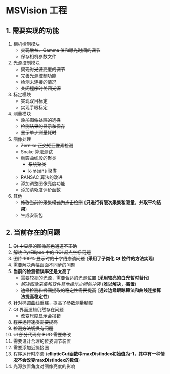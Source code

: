 # MSVision 工程

## 1. 需要实现的功能
1. 相机控制模块
   * ~~实现增益、Gamma 值和曝光时间的调节~~
   * 保存相机参数文件
2. 光源控制模块
   * ~~实现对光源亮度的调节~~
   * ~~完善光源控制功能~~
   * 检测未连接的情况
   * ~~关闭程序时关闭光源~~
3. 标定模块
   * 实现双目标定
   * 实现手眼标定
4. 测量模块
   * ~~添加图像处理的选择~~
   * ~~检测结果的显示和保存~~
   * ~~显示单步测量耗时~~
5. 图像处理
   * ~~Zernike 正交矩亚像素检测~~
   * Snake 算法测试
   * 椭圆曲线段的聚类
     * ~~系统聚类~~
     * k-means 聚类
   * RANSAC 算法的改进
   * 添加调整图像亮度功能
   * ~~添加清晰度评价函数~~
6. 其他
   * ~~修改当前的采集模式为点击检测~~ (**只进行有限次采集和测量，并取平均结果**)
   * 生成安装包

## 2. 当前存在的问题
1. ~~Qt 中显示的图像颜色通道不正确~~
2. ~~解决 PyrEllipse 中的 ROI 起点坐标问题~~
3. ~~图片 100% 显示时的十字线崩溃问题~~ (**采用了子类化 Qt 控件的方法实现**)
4. ~~需要解决两幅画面不同步的问题~~
5. **当前的检测错误率还是太高了**
   * 需要较亮的光源，需要合适的光源位置 (**采用较亮的白光暂时替代**)
   * *解决图像采集和软件其他操作之间的冲突* (**难以解决，搁置**)
   * ~~边缘检测和椭圆提取的稳定性需要提高~~ (**通过边缘跟踪算法和曲线连接算法提高稳定性**)
6. ~~针对椭圆曲线重建，提高了参数测量精度~~
7. Qt 界面逻辑仍然存在问题
   * 改变尺度显示会报错
8. ~~程序运行速度需要提高~~
9. ~~检测方法切换有问题~~
10. ~~UI 部分代码有 BUG 需要修改~~
11. 需要设计合理的位姿调节装置
12. 需要添加近摄接圈
13. ~~程序运行时崩溃~~ (**ellipticCut函数中maxDistIndex初始值为-1，其中有一种情况不会改变maxDistIndex的数值**)
14. 光源放置角度对图像亮度的影响